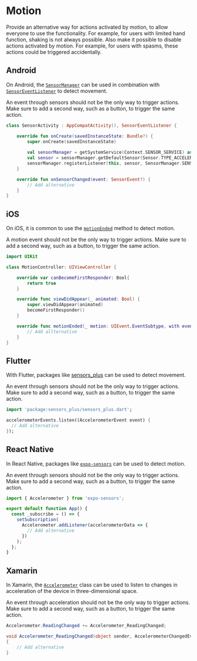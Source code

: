 # Motion

Provide an alternative way for actions activated by motion, to allow everyone to use the functionality. For example, for users with limited hand function, shaking is not always possible. Also make it possible to disable actions activated by motion. For example, for users with spasms, these actions could be triggered accidentally.

## Android

On Android, the [`SensorManager`](https://developer.android.com/reference/android/hardware/SensorManager) can be used in combination with [`SensorEventListener`](https://developer.android.com/reference/android/hardware/SensorEventListener) to detect movement.

An event through sensors should not be the only way to trigger actions. Make sure to add a second way, such as a button, to trigger the same action.

```kotlin
class SensorActivity : AppCompatActivity(), SensorEventListener {

    override fun onCreate(savedInstanceState: Bundle?) {
        super.onCreate(savedInstanceState)
        
        val sensorManager = getSystemService(Context.SENSOR_SERVICE) as SensorManager
        val sensor = sensorManager.getDefaultSensor(Sensor.TYPE_ACCELEROMETER);
        sensorManager.registerListener(this, sensor, SensorManager.SENSOR_DELAY_NORMAL)
    }

    override fun onSensorChanged(event: SensorEvent?) {
        // Add alternative
    }
}
```

## iOS

On iOS, it is common to use the [`motionEnded`](https://developer.apple.com/documentation/uikit/uiresponder/1621090-motionended) method to detect motion.

A motion event should not be the only way to trigger actions. Make sure to add a second way, such as a button, to trigger the same action.

```swift
import UIKit

class MotionController: UIViewController {

    override var canBecomeFirstResponder: Bool{
        return true
    }

    override func viewDidAppear(_ animated: Bool) {
        super.viewDidAppear(animated)
        becomeFirstResponder()
    }

    override func motionEnded(_ motion: UIEvent.EventSubtype, with event: UIEvent?) {
        // Add allternative
    }
}
```

## Flutter

With Flutter, packages like [sensors_plus](https://pub.dev/packages/sensors_plus) can be used to detect movement.

An event through sensors should not be the only way to trigger actions. Make sure to add a second way, such as a button, to trigger the same action.

```dart
import 'package:sensors_plus/sensors_plus.dart';

accelerometerEvents.listen((AccelerometerEvent event) {
  // Add alternative
});
```

## React Native

In React Native, packages like [`expo-sensors`](https://docs.expo.dev/versions/latest/sdk/sensors/) can be used to detect motion.

An event through sensors should not be the only way to trigger actions. Make sure to add a second way, such as a button, to trigger the same action.

```jsx
import { Accelerometer } from 'expo-sensors';

export default function App() {
  const _subscribe = () => {
    setSubscription(
      Accelerometer.addListener(accelerometerData => {
        // Add alternative
      })
    );
  };
}
```

## Xamarin

In Xamarin, the [`Accelerometer`](https://docs.microsoft.com/en-us/xamarin/essentials/accelerometer) class can be used to listen to changes in acceleration of the device in three-dimensional space.

An event through acceleration should not be the only way to trigger actions. Make sure to add a second way, such as a button, to trigger the same action.

```csharp
Accelerometer.ReadingChanged += Accelerometer_ReadingChanged;

void Accelerometer_ReadingChanged(object sender, AccelerometerChangedEventArgs e)
{
    // Add alternative
}
```
